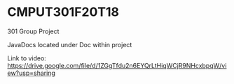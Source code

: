 # CMPUT301F20T18
301 Group Project


JavaDocs located under Doc within project


Link to video:
https://drive.google.com/file/d/1ZGgTfdu2n6EYQrLtHiqWCjR9NHcxbpqW/view?usp=sharing
